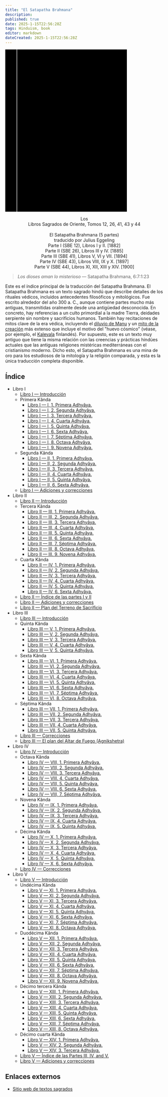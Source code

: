 ```yaml
---
title: "El Satapatha Brahmana"
description: 
published: true
date: 2025-1-15T22:56:28Z
tags: Hinduism, book
editor: markdown
dateCreated: 2025-1-15T22:56:28Z
---
```


<div class="urantiapedia-book-front urantiapedia-book-islam"><svg xmlns="http://www.w3.org/2000/svg" width="102.6mm" height="136.8mm" viewBox="0 0 102.6 136.8" version="1.1">	<g transform="translate(-7,-5)">		<rect width="9.6" height="136.8" x="7" y="5" />		<rect width="96.9" height="136.8" x="17" y="5" />		<text style="font-size:9px" x="61" y="60">Satapatha</text>		<text style="font-size:9px" x="61" y="70">Brahmana</text>		<text style="font-size:9px" x="61" y="80">(5 partes)</text>	</g></svg></div><p style="text-align:center;">Los<br>Libros Sagrados de Oriente, Tomos 12, 26, 41, 43 y 44<br><br><span class="text-h3">El Satapatha Brahmana (5 partes)</span><br><span class="text-h5">traducido por Julius Eggeling</span><br>Parte I (SBE 12), Libros I y II. [1882]<br>Parte II (SBE 26), Libros III y IV. [1885]<br>Parte III (SBE 41), Libros V, VI y VII. [1894]<br>Parte IV (SBE 43), Libros VIII, IX y X. [1897]<br>Parte V (SBE 44), Libros XI, XII, XIII y XIV. [1900]<br></p>> _Los dioses aman lo misterioso_ — Satapatha Brahmana, 6:7:1:23Este es el índice principal de la traducción del Satapatha Brahmana. El Satapatha Brahmana es un texto sagrado hindú que describe detalles de los rituales védicos, incluidos antecedentes filosóficos y mitológicos. Fue escrito alrededor del año 300 a. C., aunque contiene partes mucho más antiguas, transmitidas oralmente desde una antigüedad desconocida. En concreto, hay referencias a un culto primordial a la madre Tierra, deidades serpiente sin nombre y sacrificios humanos. También hay recitaciones de mitos clave de la era védica, incluyendo el [diluvio de Manu](https://archive.sacred-texts.com/hin/sbr/sbe12/sbe1234.htm) y un [mito de la creación](https://archive.sacred-texts.com/hin/sbr/sbe41/sbe4128.htm) más extenso que incluye el motivo del "huevo cósmico" (véase, por ejemplo, el [Kalevala](https://archive.sacred-texts.com/neu/kveng/kvrune01.htm) finlandés). Por supuesto, este es un texto muy antiguo que tiene la misma relación con las creencias y prácticas hindúes actuales que las antiguas religiones mistéricas mediterráneas con el cristianismo moderno. Dicho esto, el Satapatha Brahmana es una mina de oro para los estudiosos de la mitología y la religión comparada, y esta es la única traducción completa disponible.
## Índice

- Libro I
	- [Libro I — Introducción](/es/book/Hinduism/The_Satapatha_Brahmana/Book_1_Introduction)
	- Primera Kânda
		- [Libro I — I, 1. Primera Adhyâya.](/es/book/Hinduism/The_Satapatha_Brahmana/Book_1_1_1)
		- [Libro I — I, 2. Segunda Adhyâya.](/es/book/Hinduism/The_Satapatha_Brahmana/Book_1_1_2)
		- [Libro I — I, 3. Tercera Adhyâya.](/es/book/Hinduism/The_Satapatha_Brahmana/Book_1_1_3)
		- [Libro I — I, 4. Cuarta Adhyâya.](/es/book/Hinduism/The_Satapatha_Brahmana/Book_1_1_4)
		- [Libro I — I, 5. Quinta Adhyâya.](/es/book/Hinduism/The_Satapatha_Brahmana/Book_1_1_5)
		- [Libro I — I, 6. Sexta Adhyâya.](/es/book/Hinduism/The_Satapatha_Brahmana/Book_1_1_6)
		- [Libro I — I, 7. Séptima Adhyâya.](/es/book/Hinduism/The_Satapatha_Brahmana/Book_1_1_7)
		- [Libro I — I, 8. Octava Adhyâya.](/es/book/Hinduism/The_Satapatha_Brahmana/Book_1_1_8)
		- [Libro I — I, 9. Novena Adhyâya.](/es/book/Hinduism/The_Satapatha_Brahmana/Book_1_1_9)
	- Segunda Kânda
		- [Libro I — II, 1. Primera Adhyâya.](/es/book/Hinduism/The_Satapatha_Brahmana/Book_1_2_1)
		- [Libro I — II, 2. Segunda Adhyâya.](/es/book/Hinduism/The_Satapatha_Brahmana/Book_1_2_2)
		- [Libro I — II, 3. Tercera Adhyâya.](/es/book/Hinduism/The_Satapatha_Brahmana/Book_1_2_3)
		- [Libro I — II, 4. Cuarta Adhyâya.](/es/book/Hinduism/The_Satapatha_Brahmana/Book_1_2_4)
		- [Libro I — II, 5. Quinta Adhyâya.](/es/book/Hinduism/The_Satapatha_Brahmana/Book_1_2_5)
		- [Libro I — II, 6. Sexta Adhyâya.](/es/book/Hinduism/The_Satapatha_Brahmana/Book_1_2_6)
	- [Libro I — Adiciones y correcciones](/es/book/Hinduism/The_Satapatha_Brahmana/Book_1_Corrections)
- Libro II
	- [Libro II — Introducción](/es/book/Hinduism/The_Satapatha_Brahmana/Book_2_Introduction)
	- Tercera Kânda
		- [Libro II — III, 1. Primera Adhyâya.](/es/book/Hinduism/The_Satapatha_Brahmana/Book_2_3_1)
		- [Libro II — III, 2. Segunda Adhyâya.](/es/book/Hinduism/The_Satapatha_Brahmana/Book_2_3_2)
		- [Libro II — III, 3. Tercera Adhyâya.](/es/book/Hinduism/The_Satapatha_Brahmana/Book_2_3_3)
		- [Libro II — III, 4. Cuarta Adhyâya.](/es/book/Hinduism/The_Satapatha_Brahmana/Book_2_3_4)
		- [Libro II — III, 5. Quinta Adhyâya.](/es/book/Hinduism/The_Satapatha_Brahmana/Book_2_3_5)
		- [Libro II — III, 6. Sexta Adhyâya.](/es/book/Hinduism/The_Satapatha_Brahmana/Book_2_3_6)
		- [Libro II — III, 7. Séptima Adhyâya.](/es/book/Hinduism/The_Satapatha_Brahmana/Book_2_3_7)
		- [Libro II — III, 8. Octava Adhyâya.](/es/book/Hinduism/The_Satapatha_Brahmana/Book_2_3_8)
		- [Libro II — III. 9. Novena Adhyâya.](/es/book/Hinduism/The_Satapatha_Brahmana/Book_2_3_9)
	- Cuarta Kânda
		- [Libro II — IV, 1. Primera Adhyâya.](/es/book/Hinduism/The_Satapatha_Brahmana/Book_2_4_1)
		- [Libro II — IV, 2. Segunda Adhyâya.](/es/book/Hinduism/The_Satapatha_Brahmana/Book_2_4_2)
		- [Libro II — IV, 3. Tercera Adhyâya.](/es/book/Hinduism/The_Satapatha_Brahmana/Book_2_4_3)
		- [Libro II — IV, 4. Cuarta Adhyâya.](/es/book/Hinduism/The_Satapatha_Brahmana/Book_2_4_4)
		- [Libro II — IV, 5. Quinta Adhyâya.](/es/book/Hinduism/The_Satapatha_Brahmana/Book_2_4_5)
		- [Libro II — IV, 6. Sexta Adhyâya.](/es/book/Hinduism/The_Satapatha_Brahmana/Book_2_4_6)
	- [Libro II — Índice de las partes I y II](/es/book/Hinduism/The_Satapatha_Brahmana/Book_2_Index)
	- [Libro II — Adiciones y correcciones](/es/book/Hinduism/The_Satapatha_Brahmana/Book_2_Corrections)
	- [Libro II — Plan del Terreno de Sacrificio](/es/book/Hinduism/The_Satapatha_Brahmana/Book_2_Plan_Sacrificial)
- Libro III
	- [Libro III — Introducción](/es/book/Hinduism/The_Satapatha_Brahmana/Book_3_Introduction)
	- Quinta Kânda
		- [Libro III — V, 1. Primera Adhyâya.](/es/book/Hinduism/The_Satapatha_Brahmana/Book_3_5_1)
		- [Libro III — V, 2. Segunda Adhyâya.](/es/book/Hinduism/The_Satapatha_Brahmana/Book_3_5_2)
		- [Libro III — V, 3. Tercera Adhyâya.](/es/book/Hinduism/The_Satapatha_Brahmana/Book_3_5_3)
		- [Libro III — V, 4. Cuarta Adhyâya.](/es/book/Hinduism/The_Satapatha_Brahmana/Book_3_5_4)
		- [Libro III — V, 5. Quinta Adhyâya.](/es/book/Hinduism/The_Satapatha_Brahmana/Book_3_5_5)
	- Sexta Kânda
		- [Libro III — VI, 1. Primera Adhyâya.](/es/book/Hinduism/The_Satapatha_Brahmana/Book_3_6_1)
		- [Libro III — VI, 2. Segunda Adhyâya.](/es/book/Hinduism/The_Satapatha_Brahmana/Book_3_6_2)
		- [Libro III — VI, 3. Tercera Adhyâya.](/es/book/Hinduism/The_Satapatha_Brahmana/Book_3_6_3)
		- [Libro III — VI, 4. Cuarta Adhyâya.](/es/book/Hinduism/The_Satapatha_Brahmana/Book_3_6_4)
		- [Libro III — VI, 5. Quinta Adhyâya.](/es/book/Hinduism/The_Satapatha_Brahmana/Book_3_6_5)
		- [Libro III — VI, 6. Sexta Adhyâya.](/es/book/Hinduism/The_Satapatha_Brahmana/Book_3_6_6)
		- [Libro III — VI, 7. Séptima Adhyâya.](/es/book/Hinduism/The_Satapatha_Brahmana/Book_3_6_7)
		- [Libro III — VI, 8. Octava Adhyâya.](/es/book/Hinduism/The_Satapatha_Brahmana/Book_3_6_8)
	- Séptima Kânda
		- [Libro III — VII, 1. Primera Adhyâya.](/es/book/Hinduism/The_Satapatha_Brahmana/Book_3_7_1)
		- [Libro III — VII, 2. Segunda Adhyâya.](/es/book/Hinduism/The_Satapatha_Brahmana/Book_3_7_2)
		- [Libro III — VII, 3. Tercera Adhyâya.](/es/book/Hinduism/The_Satapatha_Brahmana/Book_3_7_3)
		- [Libro III — VII, 4. Cuarta Adhyâya.](/es/book/Hinduism/The_Satapatha_Brahmana/Book_3_7_4)
		- [Libro III — VII, 5. Quinta Adhyâya.](/es/book/Hinduism/The_Satapatha_Brahmana/Book_3_7_5)
	- [Libro III — Correcciones](/es/book/Hinduism/The_Satapatha_Brahmana/Book_3_Corrections)
	- [Libro III — El plan del Altar de Fuego (Agnikshetra)](/es/book/Hinduism/The_Satapatha_Brahmana/Book_3_Plan_Fire_Altar)
- Libro IV
	- [Libro IV — Introducción](/es/book/Hinduism/The_Satapatha_Brahmana/Book_4_Introduction)
	- Octava Kânda
		- [Libro IV — VIII, 1. Primera Adhyâya.](/es/book/Hinduism/The_Satapatha_Brahmana/Book_4_8_1)
		- [Libro IV — VIII, 2. Segunda Adhyâya.](/es/book/Hinduism/The_Satapatha_Brahmana/Book_4_8_2)
		- [Libro IV — VIII. 3. Tercera Adhyâya.](/es/book/Hinduism/The_Satapatha_Brahmana/Book_4_8_3)
		- [Libro IV — VIII. 4. Cuarta Adhyâya.](/es/book/Hinduism/The_Satapatha_Brahmana/Book_4_8_4)
		- [Libro IV — VIII, 5. Quinta Adhyâya.](/es/book/Hinduism/The_Satapatha_Brahmana/Book_4_8_5)
		- [Libro IV — VIII. 6. Sexta Adhyâya.](/es/book/Hinduism/The_Satapatha_Brahmana/Book_4_8_6)
		- [Libro IV — VIII, 7. Séptima Adhyâya.](/es/book/Hinduism/The_Satapatha_Brahmana/Book_4_8_7)
	- Novena Kânda
		- [Libro IV — IX, 1. Primera Adhyâya.](/es/book/Hinduism/The_Satapatha_Brahmana/Book_4_9_1)
		- [Libro IV — IX, 2. Segunda Adhyâya.](/es/book/Hinduism/The_Satapatha_Brahmana/Book_4_9_2)
		- [Libro IV — IX, 3. Tercera Adhyâya.](/es/book/Hinduism/The_Satapatha_Brahmana/Book_4_9_3)
		- [Libro IV — IX, 4. Cuarta Adhyâya.](/es/book/Hinduism/The_Satapatha_Brahmana/Book_4_9_4)
		- [Libro IV — IX, 5. Quinta Adhyâya.](/es/book/Hinduism/The_Satapatha_Brahmana/Book_4_9_5)
	- Décima Kânda
		- [Libro IV — X, 1. Primera Adhyâya.](/es/book/Hinduism/The_Satapatha_Brahmana/Book_4_10_1)
		- [Libro IV — X, 2. Segunda Adhyâya.](/es/book/Hinduism/The_Satapatha_Brahmana/Book_4_10_2)
		- [Libro IV — X, 3. Tercera Adhyâya.](/es/book/Hinduism/The_Satapatha_Brahmana/Book_4_10_3)
		- [Libro IV — X, 4. Cuarta Adhyâya.](/es/book/Hinduism/The_Satapatha_Brahmana/Book_4_10_4)
		- [Libro IV — X, 5. Quinta Adhyâya.](/es/book/Hinduism/The_Satapatha_Brahmana/Book_4_10_5)
		- [Libro IV — X, 6. Sexta Adhyâya.](/es/book/Hinduism/The_Satapatha_Brahmana/Book_4_10_6)
	- [Libro IV — Correcciones](/es/book/Hinduism/The_Satapatha_Brahmana/Book_4_Corrections)
- Libro V
	- [Libro V — Introducción](/es/book/Hinduism/The_Satapatha_Brahmana/Book_5_Introduction)
	- Undécima Kânda
		- [Libro V — XI, 1. Primera Adhyâya.](/es/book/Hinduism/The_Satapatha_Brahmana/Book_5_11_1)
		- [Libro V — XI, 2. Segunda Adhyâya.](/es/book/Hinduism/The_Satapatha_Brahmana/Book_5_11_2)
		- [Libro V — XI, 3. Tercera Adhyâya.](/es/book/Hinduism/The_Satapatha_Brahmana/Book_5_11_3)
		- [Libro V — XI, 4. Cuarta Adhyâya.](/es/book/Hinduism/The_Satapatha_Brahmana/Book_5_11_4)
		- [Libro V — XI, 5. Quinta Adhyâya.](/es/book/Hinduism/The_Satapatha_Brahmana/Book_5_11_5)
		- [Libro V — XI, 6. Sexta Adhyâya.](/es/book/Hinduism/The_Satapatha_Brahmana/Book_5_11_6)
		- [Libro V — XI, 7. Séptima Adhyâya.](/es/book/Hinduism/The_Satapatha_Brahmana/Book_5_11_7)
		- [Libro V — XI, 8. Octava Adhyâya.](/es/book/Hinduism/The_Satapatha_Brahmana/Book_5_11_8)
	- Duodécima Kânda
		- [Libro V — XII, 1. Primera Adhyâya.](/es/book/Hinduism/The_Satapatha_Brahmana/Book_5_12_1)
		- [Libro V — XII, 2. Segunda Adhyâya.](/es/book/Hinduism/The_Satapatha_Brahmana/Book_5_12_2)
		- [Libro V — XII, 3. Tercera Adhyâya.](/es/book/Hinduism/The_Satapatha_Brahmana/Book_5_12_3)
		- [Libro V — XII, 4. Cuarta Adhyâya.](/es/book/Hinduism/The_Satapatha_Brahmana/Book_5_12_4)
		- [Libro V — XII, 5. Quinta Adhyâya.](/es/book/Hinduism/The_Satapatha_Brahmana/Book_5_12_5)
		- [Libro V — XII, 6. Sexta Adhyâya.](/es/book/Hinduism/The_Satapatha_Brahmana/Book_5_12_6)
		- [Libro V — XII, 7. Séptima Adhyâya.](/es/book/Hinduism/The_Satapatha_Brahmana/Book_5_12_7)
		- [Libro V — XII, 8. Octava Adhyâya.](/es/book/Hinduism/The_Satapatha_Brahmana/Book_5_12_8)
		- [Libro V — XII, 9. Novena Adhyâya.](/es/book/Hinduism/The_Satapatha_Brahmana/Book_5_12_9)
	- Décimo tercera Kânda
		- [Libro V — XIII, 1. Primera Adhyâya.](/es/book/Hinduism/The_Satapatha_Brahmana/Book_5_13_1)
		- [Libro V — XIII, 2. Segunda Adhyâya.](/es/book/Hinduism/The_Satapatha_Brahmana/Book_5_13_2)
		- [Libro V — XIII, 3. Tercera Adhyâya.](/es/book/Hinduism/The_Satapatha_Brahmana/Book_5_13_3)
		- [Libro V — XIII, 4. Cuarta Adhyâya.](/es/book/Hinduism/The_Satapatha_Brahmana/Book_5_13_4)
		- [Libro V — XIII, 5. Quinta Adhyâya.](/es/book/Hinduism/The_Satapatha_Brahmana/Book_5_13_5)
		- [Libro V — XIII, 6. Sexta Adhyâya.](/es/book/Hinduism/The_Satapatha_Brahmana/Book_5_13_6)
		- [Libro V — XIII, 7. Séptima Adhyâya.](/es/book/Hinduism/The_Satapatha_Brahmana/Book_5_13_7)
		- [Libro V — XIII, 8. Octava Adhyâya.](/es/book/Hinduism/The_Satapatha_Brahmana/Book_5_13_8)
	- Décimo cuarta Kânda
		- [Libro V — XIV, 1. Primera Adhyâya.](/es/book/Hinduism/The_Satapatha_Brahmana/Book_5_14_1)
		- [Libro V — XIV, 2. Segunda Adhyâya.](/es/book/Hinduism/The_Satapatha_Brahmana/Book_5_14_2)
		- [Libro V — XIV, 3. Tercera Adhyâya.](/es/book/Hinduism/The_Satapatha_Brahmana/Book_5_14_3)
	- [Libro V — Índice de las Partes III, IV, and V.](/es/book/Hinduism/The_Satapatha_Brahmana/Book_5_Index)
	- [Libro V — Adiciones y correcciones](/es/book/Hinduism/The_Satapatha_Brahmana/Book_5_Corrections)

## Enlaces externos

- [Sitio web de textos sagrados](https://archive.sacred-texts.com/hin/sbr/index.htm)
